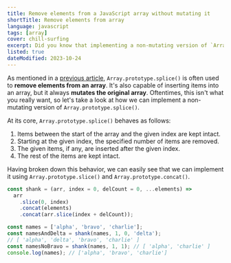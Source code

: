 ```yaml
---
title: Remove elements from a JavaScript array without mutating it
shortTitle: Remove elements from array
language: javascript
tags: [array]
cover: chill-surfing
excerpt: Did you know that implementing a non-mutating version of `Array.prototype.splice()` is only a few lines of code?
listed: true
dateModified: 2023-10-24
---
```


As mentioned in a [previous article](/js/s/remove-element-from-array), `Array.prototype.splice()` is often used to **remove elements from an array**. It's also capable of inserting items into an array, but it always **mutates the original array**. Oftentimes, this isn't what you really want, so let's take a look at how we can implement a non-mutating version of `Array.prototype.splice()`.

At its core, `Array.prototype.splice()` behaves as follows:

1. Items between the start of the array and the given index are kept intact.
2. Starting at the given index, the specified number of items are removed.
3. The given items, if any, are inserted after the given index.
4. The rest of the items are kept intact.

Having broken down this behavior, we can easily see that we can implement it using `Array.prototype.slice()` and `Array.prototype.concat()`.

```js
const shank = (arr, index = 0, delCount = 0, ...elements) =>
  arr
    .slice(0, index)
    .concat(elements)
    .concat(arr.slice(index + delCount));

const names = ['alpha', 'bravo', 'charlie'];
const namesAndDelta = shank(names, 1, 0, 'delta');
// [ 'alpha', 'delta', 'bravo', 'charlie' ]
const namesNoBravo = shank(names, 1, 1); // [ 'alpha', 'charlie' ]
console.log(names); // ['alpha', 'bravo', 'charlie']
```
